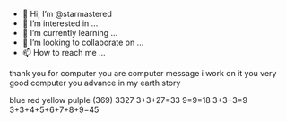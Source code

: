 - 👋 Hi, I’m @starmastered
- 👀 I’m interested in ...
- 🌱 I’m currently learning ...
- 💞️ I’m looking to collaborate on ...
- 📫 How to reach me ...

<!---
starmastered/starmastered is a ✨ special ✨ repository because its `README.md` (this file) appears on your GitHub profile.
You can click the Preview link to take a look at your changes.
--->thank you for computer you are computer message i work on it  you very good computer you advance in my earth story 
blue red yellow pulple (369) 3327 3+3+27=33 9=9=18 3+3+3=9 3+3+4+5+6+7+8+9=45
